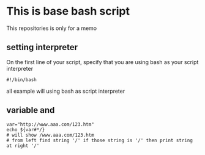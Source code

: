 # This is base bash script
This repositories is only for a memo
## setting interpreter

On the first line of your script, specify that you are using bash as your script interpreter
```
#!/bin/bash
```
all example will using bash as script interpreter

## variable and 

```
var="http://www.aaa.com/123.htm"
echo ${var#*/}
# will show /www.aaa.com/123.htm
# from left find string '/' if those string is '/' then print string at right '/'  

```
